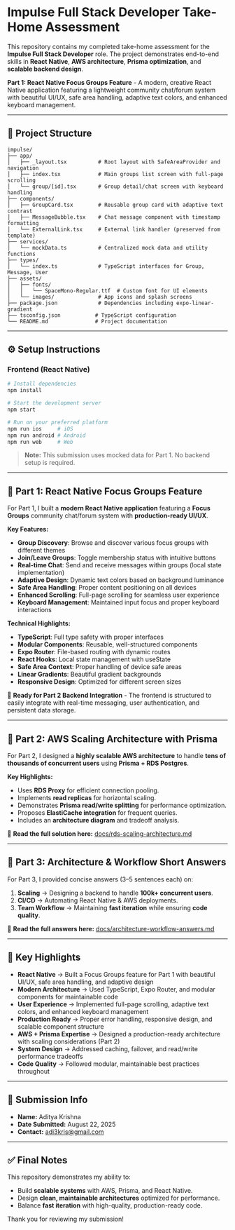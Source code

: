 # Impulse Full Stack Developer Take-Home Assessment

This repository contains my completed take-home assessment for the **Impulse Full Stack Developer** role.
The project demonstrates end-to-end skills in **React Native**, **AWS architecture**, **Prisma optimization**, and **scalable backend design**.

**Part 1: React Native Focus Groups Feature** - A modern, creative React Native application featuring a lightweight community chat/forum system with beautiful UI/UX, safe area handling, adaptive text colors, and enhanced keyboard management.

---

## 📂 Project Structure

```
impulse/
├── app/
│   ├── _layout.tsx          # Root layout with SafeAreaProvider and navigation
│   ├── index.tsx            # Main groups list screen with full-page scrolling
│   └── group/[id].tsx       # Group detail/chat screen with keyboard handling
├── components/
│   ├── GroupCard.tsx        # Reusable group card with adaptive text contrast
│   ├── MessageBubble.tsx    # Chat message component with timestamp formatting
│   └── ExternalLink.tsx     # External link handler (preserved from template)
├── services/
│   └── mockData.ts          # Centralized mock data and utility functions
├── types/
│   └── index.ts             # TypeScript interfaces for Group, Message, User
├── assets/
│   ├── fonts/
│   │   └── SpaceMono-Regular.ttf  # Custom font for UI elements
│   └── images/              # App icons and splash screens
├── package.json             # Dependencies including expo-linear-gradient
├── tsconfig.json           # TypeScript configuration
└── README.md               # Project documentation
```

---

## ⚙️ Setup Instructions

### **Frontend (React Native)**

```bash
# Install dependencies
npm install

# Start the development server
npm start

# Run on your preferred platform
npm run ios     # iOS
npm run android # Android
npm run web     # Web
```

> **Note:** This submission uses mocked data for Part 1. No backend setup is required.

---

## 📌 Part 1: React Native Focus Groups Feature

For Part 1, I built a **modern React Native application** featuring a **Focus Groups** community chat/forum system with **production-ready UI/UX**.

**Key Features:**

- **Group Discovery**: Browse and discover various focus groups with different themes
- **Join/Leave Groups**: Toggle membership status with intuitive buttons
- **Real-time Chat**: Send and receive messages within groups (local state implementation)
- **Adaptive Design**: Dynamic text colors based on background luminance
- **Safe Area Handling**: Proper content positioning on all devices
- **Enhanced Scrolling**: Full-page scrolling for seamless user experience
- **Keyboard Management**: Maintained input focus and proper keyboard interactions

**Technical Highlights:**

- **TypeScript**: Full type safety with proper interfaces
- **Modular Components**: Reusable, well-structured components
- **Expo Router**: File-based routing with dynamic routes
- **React Hooks**: Local state management with useState
- **Safe Area Context**: Proper handling of device safe areas
- **Linear Gradients**: Beautiful gradient backgrounds
- **Responsive Design**: Optimized for different screen sizes

📄 **Ready for Part 2 Backend Integration** - The frontend is structured to easily integrate with real-time messaging, user authentication, and persistent data storage.

---

## 📌 Part 2: AWS Scaling Architecture with Prisma

For Part 2, I designed a **highly scalable AWS architecture** to handle **tens of thousands of concurrent users** using **Prisma + RDS Postgres**.

**Key Highlights:**

- Uses **RDS Proxy** for efficient connection pooling.
- Implements **read replicas** for horizontal scaling.
- Demonstrates **Prisma read/write splitting** for performance optimization.
- Proposes **ElastiCache integration** for frequent queries.
- Includes an **architecture diagram** and tradeoff analysis.

📄 **Read the full solution here:**
[docs/rds-scaling-architecture.md](./docs/rds-scaling-architecture.md)

---

## 📌 Part 3: Architecture & Workflow Short Answers

For Part 3, I provided concise answers (3–5 sentences each) on:

1. **Scaling** → Designing a backend to handle **100k+ concurrent users**.
2. **CI/CD** → Automating React Native & AWS deployments.
3. **Team Workflow** → Maintaining **fast iteration** while ensuring **code quality**.

📄 **Read the full answers here:**
[docs/architecture-workflow-answers.md](./docs/architecture-workflow-answers.md)

---

## 🚀 Key Highlights

- **React Native** → Built a Focus Groups feature for Part 1 with beautiful UI/UX, safe area handling, and adaptive design
- **Modern Architecture** → Used TypeScript, Expo Router, and modular components for maintainable code
- **User Experience** → Implemented full-page scrolling, adaptive text colors, and enhanced keyboard management
- **Production Ready** → Proper error handling, responsive design, and scalable component structure
- **AWS + Prisma Expertise** → Designed a production-ready architecture with scaling considerations (Part 2)
- **System Design** → Addressed caching, failover, and read/write performance tradeoffs
- **Code Quality** → Followed modular, maintainable best practices throughout

---

## 📝 Submission Info

- **Name:** Aditya Krishna
- **Date Submitted:** August 22, 2025
- **Contact:** adi3kris@gmail.com

---

## ✅ Final Notes

This repository demonstrates my ability to:

- Build **scalable systems** with AWS, Prisma, and React Native.
- Design **clean, maintainable architectures** optimized for performance.
- Balance **fast iteration** with high-quality, production-ready code.

Thank you for reviewing my submission!
